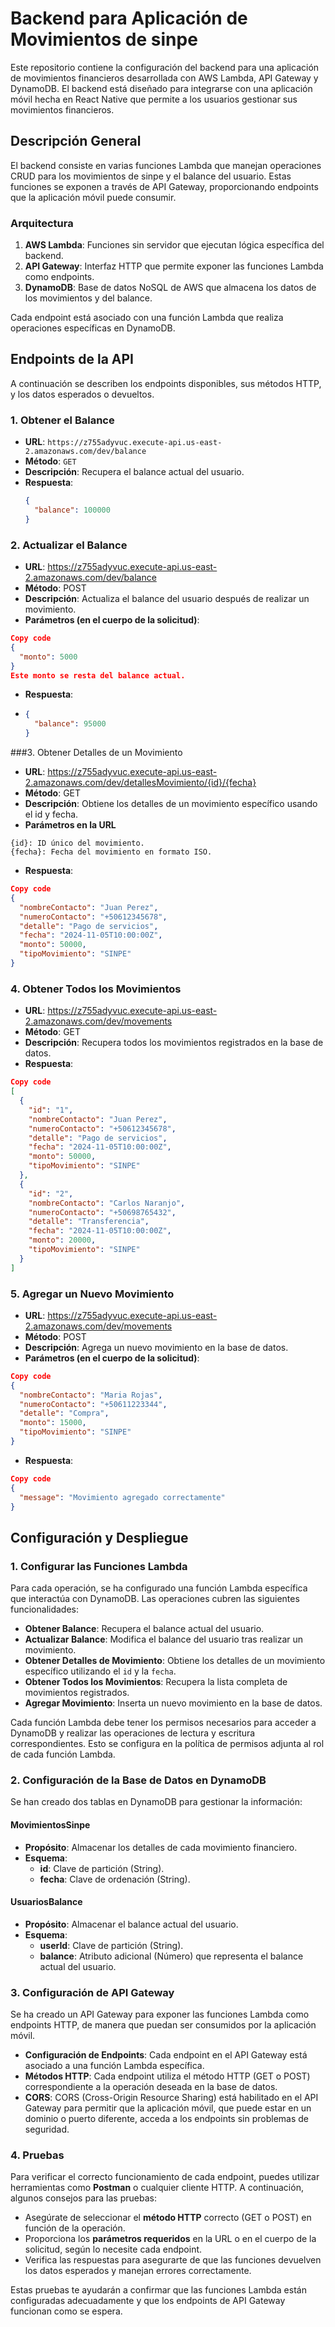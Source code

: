 # Backend para Aplicación de Movimientos de sinpe

Este repositorio contiene la configuración del backend para una aplicación de movimientos financieros desarrollada con AWS Lambda, API Gateway y DynamoDB. El backend está diseñado para integrarse con una aplicación móvil hecha en React Native que permite a los usuarios gestionar sus movimientos financieros.

## Descripción General

El backend consiste en varias funciones Lambda que manejan operaciones CRUD para los movimientos de sinpe y el balance del usuario. Estas funciones se exponen a través de API Gateway, proporcionando endpoints que la aplicación móvil puede consumir.

### Arquitectura

1. **AWS Lambda**: Funciones sin servidor que ejecutan lógica específica del backend.
2. **API Gateway**: Interfaz HTTP que permite exponer las funciones Lambda como endpoints.
3. **DynamoDB**: Base de datos NoSQL de AWS que almacena los datos de los movimientos y del balance.

Cada endpoint está asociado con una función Lambda que realiza operaciones específicas en DynamoDB.

## Endpoints de la API

A continuación se describen los endpoints disponibles, sus métodos HTTP, y los datos esperados o devueltos.

### 1. Obtener el Balance

- **URL**: `https://z755adyvuc.execute-api.us-east-2.amazonaws.com/dev/balance`
- **Método**: `GET`
- **Descripción**: Recupera el balance actual del usuario.
- **Respuesta**:
  ```json
  {
    "balance": 100000
  }

### 2. Actualizar el Balance
- **URL**: https://z755adyvuc.execute-api.us-east-2.amazonaws.com/dev/balance
- **Método**: POST
- **Descripción**: Actualiza el balance del usuario después de realizar un movimiento.
- **Parámetros (en el cuerpo de la solicitud)**:
```json
Copy code
{
  "monto": 5000
}
Este monto se resta del balance actual.
```
- **Respuesta**:
- ```json
  {
    "balance": 95000
  }
  
###3. Obtener Detalles de un Movimiento
- **URL**: https://z755adyvuc.execute-api.us-east-2.amazonaws.com/dev/detallesMovimiento/{id}/{fecha}
- **Método**: GET
- **Descripción**: Obtiene los detalles de un movimiento específico usando el id y fecha.
- **Parámetros en la URL**
```
{id}: ID único del movimiento.
{fecha}: Fecha del movimiento en formato ISO.
```
- **Respuesta**:
```json
Copy code
{
  "nombreContacto": "Juan Perez",
  "numeroContacto": "+50612345678",
  "detalle": "Pago de servicios",
  "fecha": "2024-11-05T10:00:00Z",
  "monto": 50000,
  "tipoMovimiento": "SINPE"
}
```
### 4. Obtener Todos los Movimientos
- **URL**: https://z755adyvuc.execute-api.us-east-2.amazonaws.com/dev/movements
- **Método**: GET
- **Descripción**: Recupera todos los movimientos registrados en la base de datos.
- **Respuesta**:
```json
Copy code
[
  {
    "id": "1",
    "nombreContacto": "Juan Perez",
    "numeroContacto": "+50612345678",
    "detalle": "Pago de servicios",
    "fecha": "2024-11-05T10:00:00Z",
    "monto": 50000,
    "tipoMovimiento": "SINPE"
  },
  {
    "id": "2",
    "nombreContacto": "Carlos Naranjo",
    "numeroContacto": "+50698765432",
    "detalle": "Transferencia",
    "fecha": "2024-11-05T10:00:00Z",
    "monto": 20000,
    "tipoMovimiento": "SINPE"
  }
]
```

### 5. Agregar un Nuevo Movimiento
- **URL**: https://z755adyvuc.execute-api.us-east-2.amazonaws.com/dev/movements
- **Método**: POST
- **Descripción**: Agrega un nuevo movimiento en la base de datos.
- **Parámetros (en el cuerpo de la solicitud)**:
```json
Copy code
{
  "nombreContacto": "Maria Rojas",
  "numeroContacto": "+50611223344",
  "detalle": "Compra",
  "monto": 15000,
  "tipoMovimiento": "SINPE"
}
```
- **Respuesta**:
```json
Copy code
{
  "message": "Movimiento agregado correctamente"
}
```

## Configuración y Despliegue

### 1. Configurar las Funciones Lambda

Para cada operación, se ha configurado una función Lambda específica que interactúa con DynamoDB. Las operaciones cubren las siguientes funcionalidades:

- **Obtener Balance**: Recupera el balance actual del usuario.
- **Actualizar Balance**: Modifica el balance del usuario tras realizar un movimiento.
- **Obtener Detalles de Movimiento**: Obtiene los detalles de un movimiento específico utilizando el `id` y la `fecha`.
- **Obtener Todos los Movimientos**: Recupera la lista completa de movimientos registrados.
- **Agregar Movimiento**: Inserta un nuevo movimiento en la base de datos.

Cada función Lambda debe tener los permisos necesarios para acceder a DynamoDB y realizar las operaciones de lectura y escritura correspondientes. Esto se configura en la política de permisos adjunta al rol de cada función Lambda.

### 2. Configuración de la Base de Datos en DynamoDB

Se han creado dos tablas en DynamoDB para gestionar la información:

#### MovimientosSinpe

- **Propósito**: Almacenar los detalles de cada movimiento financiero.
- **Esquema**:
  - **id**: Clave de partición (String).
  - **fecha**: Clave de ordenación (String).

#### UsuariosBalance

- **Propósito**: Almacenar el balance actual del usuario.
- **Esquema**:
  - **userId**: Clave de partición (String).
  - **balance**: Atributo adicional (Número) que representa el balance actual del usuario.

### 3. Configuración de API Gateway

Se ha creado un API Gateway para exponer las funciones Lambda como endpoints HTTP, de manera que puedan ser consumidos por la aplicación móvil.

- **Configuración de Endpoints**: Cada endpoint en el API Gateway está asociado a una función Lambda específica.
- **Métodos HTTP**: Cada endpoint utiliza el método HTTP (GET o POST) correspondiente a la operación deseada en la base de datos.
- **CORS**: CORS (Cross-Origin Resource Sharing) está habilitado en el API Gateway para permitir que la aplicación móvil, que puede estar en un dominio o puerto diferente, acceda a los endpoints sin problemas de seguridad.

### 4. Pruebas

Para verificar el correcto funcionamiento de cada endpoint, puedes utilizar herramientas como **Postman** o cualquier cliente HTTP. A continuación, algunos consejos para las pruebas:

- Asegúrate de seleccionar el **método HTTP** correcto (GET o POST) en función de la operación.
- Proporciona los **parámetros requeridos** en la URL o en el cuerpo de la solicitud, según lo necesite cada endpoint.
- Verifica las respuestas para asegurarte de que las funciones devuelven los datos esperados y manejan errores correctamente.

Estas pruebas te ayudarán a confirmar que las funciones Lambda están configuradas adecuadamente y que los endpoints de API Gateway funcionan como se espera.

